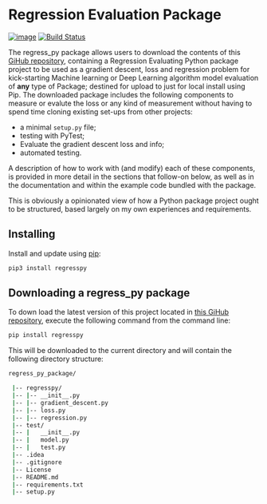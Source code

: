 # Regression Evaluation Package 

[![image](https://img.shields.io/pypi/v/py-package-template.svg)](#)
[![Build Status](https://travis-ci.org/AlexIoannides/py-package-template.svg?branch=master)](#)

The regress_py package allows users to download the contents of this [GiHub repository](https://github.com/roman1117459/regress_py_package),  containing a Regression Evaluating Python package project to be used as a gradient descent, loss and regression problem for kick-starting Machine learning or Deep Learning algorithm model evaluation of **any** type of Package; destined for upload to just for local install using Pip. The downloaded package includes the following components to measure or evalute the loss or any kind of measurement without having to spend time cloning existing set-ups from other projects:

- a minimal `setup.py` file;
- testing with PyTest;
- Evaluate the gradient descent loss and info; 
- automated testing.

A description of how to work with (and modify) each of these components, is provided in more detail in the sections that follow-on below, as well as in the documentation and within the example code bundled with the package.

This is obviously a opinionated view of how a Python package project ought to be structured, based largely on my own experiences and requirements.

## Installing

Install and update using [pip](https://pip.pypa.io/en/stable/quickstart/):

```bash
pip3 install regresspy
```

## Downloading a regress_py package

To down load the latest version of this project located in [this GiHub repository](https://github.com/roman1117459/regress_py_package), execute the following command from the command line:

```bash
pip install regresspy
```

This will be downloaded to the current directory and will contain the following directory structure:

```bash
regress_py_package/

 |-- regresspy/
 |-- |-- __init__.py
 |-- |-- gradient_descent.py
 |-- |-- loss.py
 |-- |-- regression.py
 |-- test/
 |-- |   __init__.py
 |-- |   model.py
 |-- |   test.py
 |-- .idea
 |-- .gitignore
 |-- License
 |-- README.md
 |-- requirements.txt
 |-- setup.py
```


